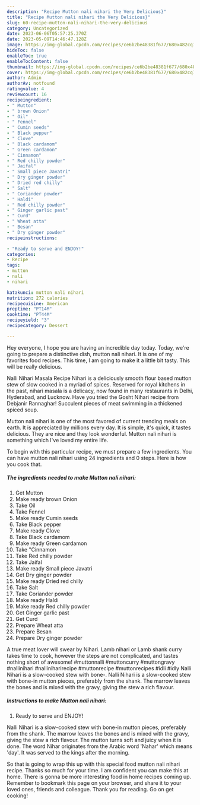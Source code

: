 ```yaml
---
description: "Recipe Mutton nali nihari the Very Delicious}"
title: "Recipe Mutton nali nihari the Very Delicious}"
slug: 60-recipe-mutton-nali-nihari-the-very-delicious
category: Uncategorized
date: 2023-06-06T05:57:25.370Z
date: 2023-05-09T14:46:47.128Z
image: https://img-global.cpcdn.com/recipes/ce6b2be48381f677/680x482cq70/mutton-nali-nihari-recipe-main-photo.jpg
hideToc: false
enableToc: true
enableTocContent: false
thumbnail: https://img-global.cpcdn.com/recipes/ce6b2be48381f677/680x482cq70/mutton-nali-nihari-recipe-main-photo.jpg
cover: https://img-global.cpcdn.com/recipes/ce6b2be48381f677/680x482cq70/mutton-nali-nihari-recipe-main-photo.jpg
author: Admin
authorAv: notfound
ratingvalue: 4
reviewcount: 16
recipeingredient:
- " Mutton"
- " brown Onion"
- " Oil"
- " Fennel"
- " Cumin seeds"
- " Black pepper"
- " Clove"
- " Black cardamom"
- " Green cardamon"
- " Cinnamon"
- " Red chilly powder"
- " Jaifal"
- " Small piece Javatri"
- " Dry ginger powder"
- " Dried red chilly"
- " Salt"
- " Coriander powder"
- " Haldi"
- " Red chilly powder"
- " Ginger garlic past"
- " Curd"
- " Wheat atta"
- " Besan"
- " Dry ginger powder"
recipeinstructions:

- "Ready to serve and ENJOY!"
categories:
- Recipe
tags:
- mutton
- nali
- nihari

katakunci: mutton nali nihari 
nutrition: 272 calories
recipecuisine: American
preptime: "PT14M"
cooktime: "PT44M"
recipeyield: "3"
recipecategory: Dessert

---
```



Hey everyone, I hope you are having an incredible day today. Today, we're going to prepare a distinctive dish, mutton nali nihari. It is one of my favorites food recipes. This time, I am going to make it a little bit tasty. This will be really delicious.

Nalli Nihari Masala Recipe Nihari is a deliciously smooth flour based mutton stew of slow cooked in a myriad of spices. Reserved for royal kitchens in the past, nihari masala is a delicacy, now found in many restaurants in Delhi, Hyderabad, and Lucknow. Have you tried the Gosht Nihari recipe from Debjanir Rannaghar! Succulent pieces of meat swimming in a thickened spiced soup.

Mutton nali nihari is one of the most favored of current trending meals on earth. It is appreciated by millions every day. It is simple, it's quick, it tastes delicious. They are nice and they look wonderful. Mutton nali nihari is something which I've loved my entire life.


To begin with this particular recipe, we must prepare a few ingredients. You can have mutton nali nihari using 24 ingredients and 0 steps. Here is how you cook that.

<!--inarticleads1-->

##### The ingredients needed to make Mutton nali nihari:

1. Get  Mutton
1. Make ready  brown Onion
1. Take  Oil
1. Take  Fennel
1. Make ready  Cumin seeds
1. Take  Black pepper
1. Make ready  Clove
1. Take  Black cardamom
1. Make ready  Green cardamon
1. Take  &#34;Cinnamon
1. Take  Red chilly powder
1. Take  Jaifal
1. Make ready  Small piece Javatri
1. Get  Dry ginger powder
1. Make ready  Dried red chilly
1. Take  Salt
1. Take  Coriander powder
1. Make ready  Haldi
1. Make ready  Red chilly powder
1. Get  Ginger garlic past
1. Get  Curd
1. Prepare  Wheat atta
1. Prepare  Besan
1. Prepare  Dry ginger powder


A true meat lover will swear by Nihari. Lamb nihari or Lamb shank curry takes time to cook, however the steps are not complicated, and tastes nothing short of awesome! #muttonnalli #muttoncurry #muttongravy #nallinihari #nalliniharirecipe #muttonrecipe #muttonrecipes #idli #idly Nalli Nihari is a slow-cooked stew with bone-. Nalli Nihari is a slow-cooked stew with bone-in mutton pieces, preferably from the shank. The marrow leaves the bones and is mixed with the gravy, giving the stew a rich flavour. 

<!--inarticleads2-->

##### Instructions to make Mutton nali nihari:


1. Ready to serve and ENJOY!

Nalli Nihari is a slow-cooked stew with bone-in mutton pieces, preferably from the shank. The marrow leaves the bones and is mixed with the gravy, giving the stew a rich flavour. The mutton turns soft and juicy when it is done. The word Nihar originates from the Arabic word &#39;Nahar&#39; which means &#39;day&#39;. It was served to the kings after the morning. 

So that is going to wrap this up with this special food mutton nali nihari recipe. Thanks so much for your time. I am confident you can make this at home. There is gonna be more interesting food in home recipes coming up. Remember to bookmark this page on your browser, and share it to your loved ones, friends and colleague. Thank you for reading. Go on get cooking!
